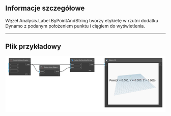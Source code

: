 ## Informacje szczegółowe
Węzeł Analysis.Label.ByPointAndString tworzy etykietę w rzutni dodatku Dynamo z podanym położeniem punktu i ciągiem do wyświetlenia.
___
## Plik przykładowy

![Analysis.Label.ByPointAndString](./Analysis.Label.ByPointAndString_img.png)
